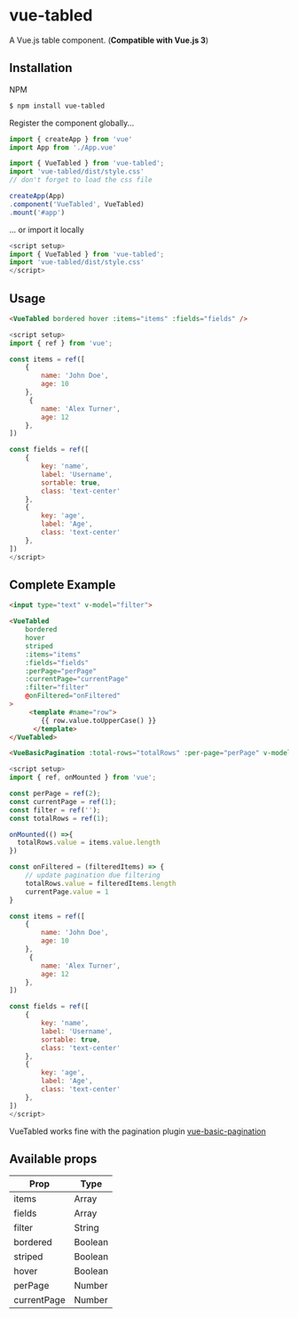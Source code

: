 # vue-tabled
A Vue.js table component. (**Compatible with Vue.js 3**)

## Installation
NPM
```bash
$ npm install vue-tabled
``` 

Register the component globally...
```js
import { createApp } from 'vue'
import App from './App.vue'

import { VueTabled } from 'vue-tabled';
import 'vue-tabled/dist/style.css'
// don't forget to load the css file

createApp(App)
.component('VueTabled', VueTabled)
.mount('#app')
``` 

... or import it locally
```js
<script setup>
import { VueTabled } from 'vue-tabled';
import 'vue-tabled/dist/style.css'
</script>
``` 

## Usage
```html
<VueTabled bordered hover :items="items" :fields="fields" />
```
```js
<script setup>
import { ref } from 'vue';

const items = ref([
    {
        name: 'John Doe',
        age: 10
    },
     {
        name: 'Alex Turner',
        age: 12
    },
])

const fields = ref([
    {
        key: 'name',
        label: 'Username',
        sortable: true,
        class: 'text-center'
    },
    {
        key: 'age',
        label: 'Age',
        class: 'text-center'
    },
])
</script>
```

## Complete Example
```html
<input type="text" v-model="filter">

<VueTabled
    bordered
    hover
    striped
    :items="items"
    :fields="fields"
    :perPage="perPage"
    :currentPage="currentPage"
    :filter="filter"
    @onFiltered="onFiltered"
>
     <template #name="row">
        {{ row.value.toUpperCase() }}
      </template>
</VueTabled>

<VueBasicPagination :total-rows="totalRows" :per-page="perPage" v-model="currentPage" />
```
```js
<script setup>
import { ref, onMounted } from 'vue';

const perPage = ref(2);
const currentPage = ref(1);
const filter = ref('');
const totalRows = ref(1);

onMounted(() =>{
  totalRows.value = items.value.length
})

const onFiltered = (filteredItems) => {
    // update pagination due filtering
    totalRows.value = filteredItems.length
    currentPage.value = 1
}

const items = ref([
    {
        name: 'John Doe',
        age: 10
    },
     {
        name: 'Alex Turner',
        age: 12
    },
])

const fields = ref([
    {
        key: 'name',
        label: 'Username',
        sortable: true,
        class: 'text-center'
    },
    {
        key: 'age',
        label: 'Age',
        class: 'text-center'
    },
])
</script>
```
VueTabled works fine with the pagination plugin [vue-basic-pagination](https://github.com/ovictorpereira/vue-basic-pagination)


## Available props

| Prop        | Type             |   
|-------------|------------------|
| items       | Array           |                                       
| fields      | Array           |                                    
| filter      | String           |               
| bordered      | Boolean           | 
| striped      | Boolean           |     
| hover      | Boolean           |    
| perPage      | Number           |    
| currentPage      | Number           |    